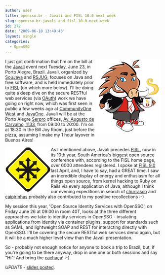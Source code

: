 ```yaml
---
author: user
title: opensso.br - Javali and FISL 10.0 next week
slug: opensso-br-javali-and-fisl-10-0-next-week
id: 272
date: '2009-06-18 13:49:43'
layout: single
categories:
  - OpenSSO
---
```


<span style="float: right;">[![](images/Javali.png)](http://javali.org.br/)</span> I just got confirmation that I'm on the bill at the [Javali](http://javali.org.br/) event next Tuesday, June 23, in Porto Alegre, Brazil. Javali, organized by [SouJava](http://www.soujava.org.br/) and [RSJUG](http://www.rsjug.org/), focuses on Java and free software, and is held immediately prior to [FISL](http://fisl.softwarelivre.org/10/www/) (on which more below). I'll be doing quite a deep dive on the secure RESTful web services (via [OAuth](http://oauth.net/)) work we have going on right now, which was first seen in public a few weeks ago at [CommunityOne West](http://developers.sun.com/events/communityone/2009/west/) and [JavaOne](http://java.sun.com/javaone/). Javali will be at the Porto Alegre [Serpro](http://www.serpro.gov.br/) offices, [Av. Augusto de Carvalho, 1133](http://www.javali.org.br/local.htm), from 09:00 to 20:00\. I'm on at 18:30 in the Bill Joy Room, just before the pizza, assuming I make my 1 hour layover in Buenos Aires!

<span style="float: left;">[![](images/FISL.png)](http://fisl.softwarelivre.org/10/www/)</span> As I mentioned above, Javali precedes [FISL](http://fisl.softwarelivre.org/10/www/), now in its 10th year, South America's biggest open source conference with, according to the FISL home page, over 6000 attendees registered. I spoke at [FISL 9.0](http://fislold.softwarelivre.org/9.0/www/) last April, and, I have to say, had a GREAT time. I saw an incredible display of energy and enthusiasm for all things open source, from kernel hacking to Ruby on Rails via every application of Java, although I think our evening expeditions in search of [churrasco](http://en.wikipedia.org/wiki/Churrasco) and [caipirinhas](http://en.wikipedia.org/wiki/Caipirinha) probably also contributed to my positive recollections :-)

My session this year, 'Open Source Identity Services with OpenSSO', on Friday June 26 at 09:00 in room 40T, looks at the three different approaches we take to identity services in OpenSSO - insulating applications from identity via container plugins, support for standards such as SAML, and lightweight SOAP and REST for interacting directly with OpenSSO. I'll be covering the secure RESTful web services demo again, but it will be a much higher level view than the Javali presentation.

So - probably not enough notice for anyone to book a trip to Brazil, but, if you're going to be there anyway, drop in one one or both sessions and say "Hi"! And bring the [cachaça](http://en.wikipedia.org/wiki/Cacha%C3%A7a)! :-)

_UPDATE_ - [slides posted](slides-from-javali-and-fisl-2009).